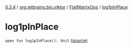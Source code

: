 [0.3.4](../../index.md) / [org.jetbrains.bio.viktor](../index.md) / [FlatMatrixOps](index.md) / [log1pInPlace](.)

# log1pInPlace

`open fun log1pInPlace(): Unit` [(source)](https://github.com/JetBrains-Research/viktor/blob/0.3.4/src/main/kotlin/org/jetbrains/bio/viktor/StridedMatrix.kt#L110)